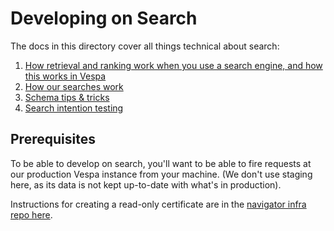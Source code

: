 # Developing on Search

The docs in this directory cover all things technical about search:

1. [How retrieval and ranking work when you use a search engine, and how this works in Vespa](./1_search_retrieval_and_ranking.md)
2. [How our searches work](./2_cpr_searches.md)
3. [Schema tips & tricks](./3_schema_tips_and_tricks.md)
4. [Search intention testing](./4_search_intention_tests.md)

## Prerequisites

To be able to develop on search, you'll want to be able to fire requests at our production Vespa instance from your machine. (We don't use staging here, as its data is not kept up-to-date with what's in production).

Instructions for creating a read-only certificate are in the [navigator infra repo here](https://github.com/climatepolicyradar/navigator-infra/tree/main/vespa#how-to-add-a-certificate-for-vespa-cloud-access).
